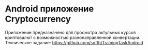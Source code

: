 # Android приложение Cryptocurrency
Приложение предназначено для просмотра актульных курсов криптовалют с возможностью разнонаправленной конвертации.
Техническое задание: https://github.com/softh/TrainingTaskAndroid
